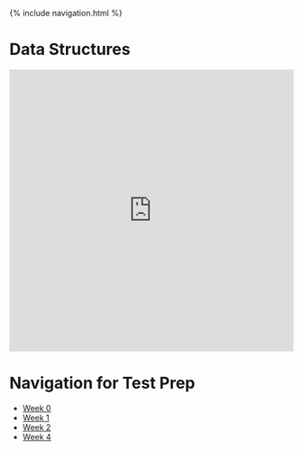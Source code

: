 {% include navigation.html %}

# Data Structures

<iframe frameborder="0" width="100%" height="500px" src="https://replit.com/@lucasho22/flaskportfolio-2?embed=true"> </iframe>

# Navigation for Test Prep

- [Week 0](https://lucasho22.github.io/flask_portfolio/tpts/docweek0)
- [Week 1](https://lucasho22.github.io/flask_portfolio/tpts/docweek1)
- [Week 2](https://lucasho22.github.io/flask_portfolio/tpts/docweek2)
- [Week 4](https://lucasho22.github.io/flask_portfolio/tpts/docweek4)



